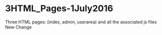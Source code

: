 # 3HTML_Pages-1July2016
Three HTML pages: (index, admin, userarea) and all the associated js files
New Change
